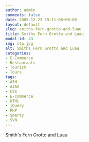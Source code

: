 ```yaml
---
author: admin
comments: false
date: 2005-12-23 19:11:08+00:00
layout: default
slug: smiths-fern-grotto-and-luau
title: Smiths Fern Grotto and Luau
modal-id: 43
img: stp.jpg
alt: Smiths Fern Grotto and Luau
categories:
- E-Commerce
- Restaurants
- Tourism
- Tours
tags:
- A3H
- AJAX
- CSS
- E-commerce
- HTML
- jQuery
- PHP
- Smarty
- SVN
---
```

Smith's Fern Grotto and Luau
